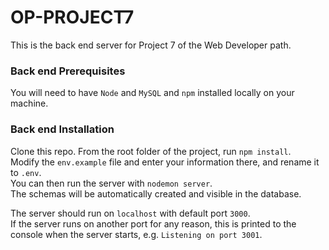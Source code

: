 # OP-PROJECT7 #

This is the back end server for Project 7 of the Web Developer path.

### Back end Prerequisites ###

You will need to have `Node` and `MySQL` and `npm` installed locally on your machine.

### Back end Installation ###

Clone this repo. From the root folder of the project, run `npm install`.  
Modify the `env.example` file and enter your information there, and rename it to `.env`.  
You can then run the server with `nodemon server`.   
The schemas will be automatically created and visible in the database.  

The server should run on `localhost` with default port `3000`.   
If the server runs on another port for any reason, this is printed to the
console when the server starts, e.g. `Listening on port 3001`.
